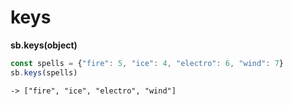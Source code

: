 # keys

**sb.keys\(object\)**

```javascript
const spells = {"fire": 5, "ice": 4, "electro": 6, "wind": 7}
sb.keys(spells)
```

```text
-> ["fire", "ice", "electro", "wind"]
```

